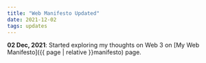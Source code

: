 ```yaml
---
title: "Web Manifesto Updated"
date: 2021-12-02
tags: updates
---
```


**02 Dec, 2021**: Started exploring my thoughts on Web 3 on [My Web Manifesto]({{ page | relative }}manifesto) page.